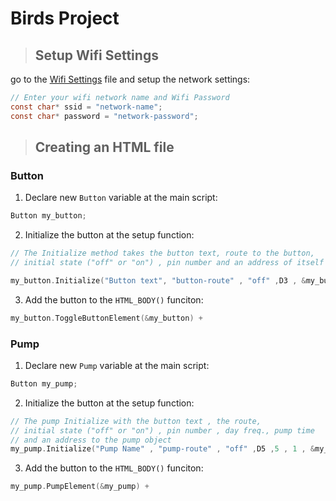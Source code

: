 # Birds Project


> ## Setup Wifi Settings

go to the [Wifi Settings](./ESP8266_connection/WiFi_settings.h) file and setup the network settings:
```c
// Enter your wifi network name and Wifi Password
const char* ssid = "network-name";
const char* password = "network-password";
```


> ## Creating an HTML file

### **Button**

1. Declare new `Button` variable at the main script:
```c
Button my_button;
```
2. Initialize the button at the setup function:
```c
// The Initialize method takes the button text, route to the button,
// initial state ("off" or "on") , pin number and an address of itself

my_button.Initialize("Button text", "button-route" , "off" ,D3 , &my_button);
```

3. Add the button to the `HTML_BODY()` funciton:

```c
my_button.ToggleButtonElement(&my_button) +
```


### **Pump**

1. Declare new `Pump` variable at the main script:
```c
Button my_pump;
```
2. Initialize the button at the setup function:
```c
// The pump Initialize with the button text , the route, 
// initial state ("off" or "on") , pin number , day freq., pump time
// and an address to the pump object
my_pump.Initialize("Pump Name" , "pump-route" , "off" ,D5 ,5 , 1 , &my_pump);
```

3. Add the button to the `HTML_BODY()` funciton:

```c
my_pump.PumpElement(&my_pump) +
```


